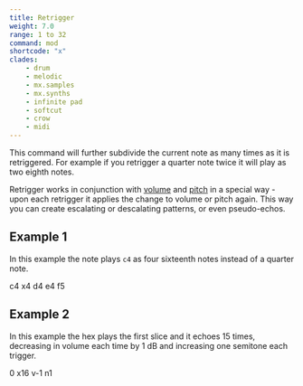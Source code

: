 ```yaml
---
title: Retrigger
weight: 7.0
range: 1 to 32
command: mod
shortcode: "x"
clades:
    - drum
    - melodic
    - mx.samples
    - mx.synths
    - infinite pad
    - softcut 
    - crow
    - midi
---
```


This command will further subdivide the current note as many times as it is retriggered. For example if you retrigger a quarter note twice it will play as two eighth notes.

Retrigger works in conjunction with [volume](#volume) and [pitch](#pitch) in a special way - upon each retrigger it applies the change to volume or pitch again. This way you can create escalating or descalating patterns, or even pseudo-echos.

## Example 1

In this example the note plays `c4` as four sixteenth notes instead of a quarter note.

<p class="shiny">c4 x4 d4 e4 f5</p>

## Example 2

In this example the hex plays the first slice and it echoes 15 times, decreasing in volume each time by 1 dB and increasing one semitone each trigger.

<p class="shiny">0 x16 v-1 n1</p>
